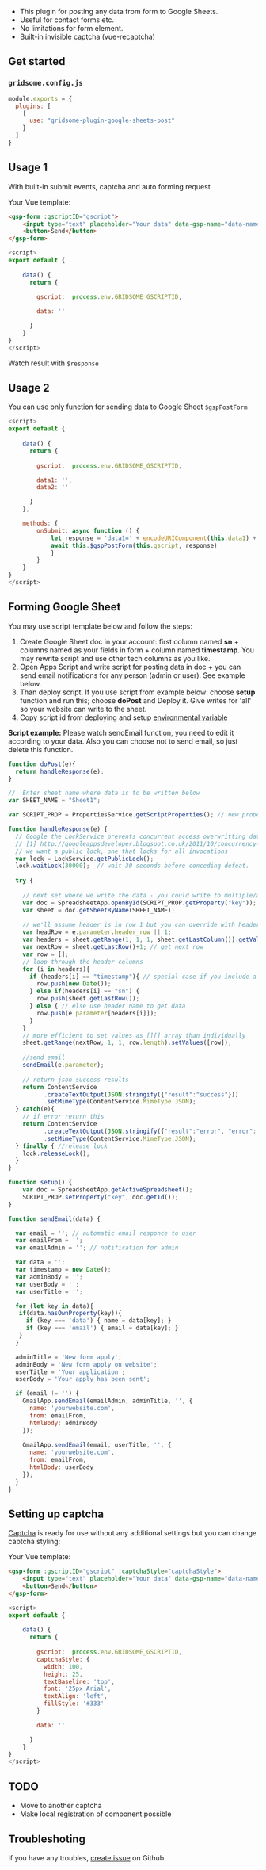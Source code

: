 - This plugin for posting any data from form to Google Sheets.
- Useful for contact forms etc.
- No limitations for form element.
- Built-in invisible captcha (vue-recaptcha)

## Get started

### `gridsome.config.js`

```js
module.exports = {
  plugins: [
    {
      use: "gridsome-plugin-google-sheets-post"
    }
  ]
}
```

## Usage 1

With built-in submit events, captcha and auto forming request

Your Vue template:
```html
<gsp-form :gscriptID="gscript">
    <input type="text" placeholder="Your data" data-gsp-name="data-name" :data-gsp-data="data" v-model="data"/>
    <button>Send</button>
</gsp-form>
```
```js
<script>
export default {
  
    data() {
      return {
       
        gscript:  process.env.GRIDSOME_GSCRIPTID,

        data: ''

      }
    }
}
</script>
```

Watch result with `$response`


## Usage 2

You can use only function for sending data to Google Sheet `$gspPostForm`

```js
<script>
export default {
  
    data() {
      return {
       
        gscript:  process.env.GRIDSOME_GSCRIPTID,

        data1: '',
        data2: ''

      }
    },

    methods: {
        onSubmit: async function () {
            let response = 'data1=' + encodeURIComponent(this.data1) + '&data2=' + encodeURIComponent(this.data2)
            await this.$gspPostForm(this.gscript, response)
            }
        }
    }
}
</script>
```

## Forming Google Sheet

You may use script template below and follow the steps:

1. Create Google Sheet doc in your account: first column named **sn** + columns named as your fields in form + column named **timestamp**. You may rewrite script and use other tech columns as you like.
2. Open Apps Script and write script for posting data in doc + you can send email notifications for any person (admin or user). See example below.
3. Than deploy script. If you use script from example below: choose **setup** function and run this; choose **doPost** and Deploy it. Give writes for 'all' so your website can write to the sheet.
4. Copy script id from deploying and setup [environmental variable](https://gridsome.org/docs/environment-variables/)

**Script example:**
Please watch sendEmail function, you need to edit it according to your data. Also you can choose not to send email, so just delete this function.

```js
function doPost(e){
  return handleResponse(e);
}

//  Enter sheet name where data is to be written below
var SHEET_NAME = "Sheet1";

var SCRIPT_PROP = PropertiesService.getScriptProperties(); // new property service

function handleResponse(e) {
  // Google the LockService prevents concurrent access overwritting data
  // [1] http://googleappsdeveloper.blogspot.co.uk/2011/10/concurrency-and-google-apps-script.html
  // we want a public lock, one that locks for all invocations
  var lock = LockService.getPublicLock();
  lock.waitLock(30000);  // wait 30 seconds before conceding defeat.
  
  try {
   
    // next set where we write the data - you could write to multiple/alternate destinations
    var doc = SpreadsheetApp.openById(SCRIPT_PROP.getProperty("key"));
    var sheet = doc.getSheetByName(SHEET_NAME);
    
    // we'll assume header is in row 1 but you can override with header_row in GET/POST data
    var headRow = e.parameter.header_row || 1;
    var headers = sheet.getRange(1, 1, 1, sheet.getLastColumn()).getValues()[0];
    var nextRow = sheet.getLastRow()+1; // get next row
    var row = []; 
    // loop through the header columns
    for (i in headers){
      if (headers[i] == "timestamp"){ // special case if you include a 'Timestamp' column
        row.push(new Date());
      } else if(headers[i] == "sn") {
        row.push(sheet.getLastRow());
      } else { // else use header name to get data
        row.push(e.parameter[headers[i]]);
      }
    }
    // more efficient to set values as [][] array than individually
    sheet.getRange(nextRow, 1, 1, row.length).setValues([row]);
    
    //send email
    sendEmail(e.parameter);
    
    // return json success results
    return ContentService
          .createTextOutput(JSON.stringify({"result":"success"}))
          .setMimeType(ContentService.MimeType.JSON);
  } catch(e){
    // if error return this
    return ContentService
          .createTextOutput(JSON.stringify({"result":"error", "error": e}))
          .setMimeType(ContentService.MimeType.JSON);
  } finally { //release lock
    lock.releaseLock();
  }
}

function setup() {
    var doc = SpreadsheetApp.getActiveSpreadsheet();
    SCRIPT_PROP.setProperty("key", doc.getId());
}

function sendEmail(data) {

  var email = ''; // automatic email responce to user
  var emailFrom = '';
  var emailAdmin = ''; // notification for admin

  var data = '';
  var timestamp = new Date();
  var adminBody = '';
  var userBody = '';
  var userTitle = '';

  for (let key in data){
   if(data.hasOwnProperty(key)){
     if (key === 'data') { name = data[key]; }
     if (key === 'email') { email = data[key]; }
   }
  }

  adminTitle = 'New form apply';
  adminBody = 'New form apply on website';
  userTitle = 'Your application';
  userBody = 'Your apply has been sent';

  if (email != '') {
    GmailApp.sendEmail(emailAdmin, adminTitle, '', {
      name: 'yourwebsite.com',
      from: emailFrom,
      htmlBody: adminBody
    });
    
    GmailApp.sendEmail(email, userTitle, '', {
      name: 'yourwebsite.com',
      from: emailFrom,
      htmlBody: userBody
    });
  }
}
```


## Setting up captcha

[Captcha](https://github.com/robiveli/js-captcha) is ready for use without any additional settings but you can change captcha styling: 


Your Vue template:
```html
<gsp-form :gscriptID="gscript" :captchaStyle="captchaStyle">
    <input type="text" placeholder="Your data" data-gsp-name="data-name" :data-gsp-data="data" v-model="data"/>
    <button>Send</button>
</gsp-form>
```

```js
<script>
export default {
  
    data() {
      return {
       
        gscript:  process.env.GRIDSOME_GSCRIPTID,
        captchaStyle: {     
          width: 100,
          height: 25,
          textBaseline: 'top',
          font: '25px Arial',
          textAlign: 'left',
          fillStyle: '#333'
        }

        data: ''

      }
    }
}
</script>
```


## TODO

- Move to another captcha
- Make local registration of component possible


## Troubleshoting

If you have any troubles, [create issue](https://github.com/positivecrash/gridsome-plugin-google-sheets-post/issues) on Github